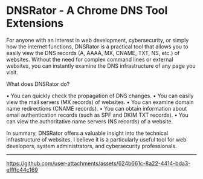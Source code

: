 #  DNSRator - A Chrome DNS Tool Extensions

For anyone with an interest in web development, cybersecurity, or simply how the internet functions, DNSRator is a practical tool that allows you to easily view the DNS records (A, AAAA, MX, CNAME, TXT, NS, etc.) of websites. Without the need for complex command lines or external websites, you can instantly examine the DNS infrastructure of any page you visit.

What does DNSRator do?

• You can quickly check the propagation of DNS changes.
• You can easily view the mail servers (MX records) of websites.
• You can examine domain name redirections (CNAME records).
• You can obtain information about email authentication records (such as SPF and DKIM TXT records).
• You can view the authoritative name servers (NS records) of a website.

In summary, DNSRator offers a valuable insight into the technical infrastructure of websites. I believe it is a particularly useful tool for web developers, system administrators, and cybersecurity professionals.

-------


https://github.com/user-attachments/assets/624b661c-8a22-4414-bda3-effffc44c169

